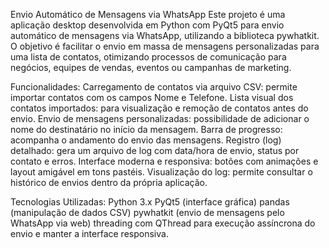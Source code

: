 Envio Automático de Mensagens via WhatsApp
Este projeto é uma aplicação desktop desenvolvida em Python com PyQt5 para envio automático de mensagens via WhatsApp, utilizando a biblioteca pywhatkit. 
O objetivo é facilitar o envio em massa de mensagens personalizadas para uma lista de contatos, otimizando processos de comunicação para negócios, 
equipes de vendas, eventos ou campanhas de marketing.

Funcionalidades:
Carregamento de contatos via arquivo CSV: permite importar contatos com os campos Nome e Telefone.
Lista visual dos contatos importados: para visualização e remoção de contatos antes do envio.
Envio de mensagens personalizadas: possibilidade de adicionar o nome do destinatário no início da mensagem.
Barra de progresso: acompanha o andamento do envio das mensagens.
Registro (log) detalhado: gera um arquivo de log com data/hora de envio, status por contato e erros.
Interface moderna e responsiva: botões com animações e layout amigável em tons pastéis.
Visualização do log: permite consultar o histórico de envios dentro da própria aplicação.

Tecnologias Utilizadas:
Python 3.x
PyQt5 (interface gráfica)
pandas (manipulação de dados CSV)
pywhatkit (envio de mensagens pelo WhatsApp via web)
threading com QThread para execução assíncrona do envio e manter a interface responsiva.
